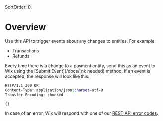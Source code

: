 SortOrder: 0
# Overview

Use this API to trigger events about any changes to entities. For example:
- Transactions
- Refunds

Every time there is a change to a payment entity, send this as an event to Wix using the [Submit Event](/docs/link needed) method. 
If an event is accepted, the response will look like this:
```bash
HTTP/1.1 200 OK
Content-Type: application/json;charset=utf-8
Transfer-Encoding: chunked

{}
```
In case of an error, Wix will respond with one of our [REST API error codes](https://dev.wix.com/api/rest/getting-started/errors).
